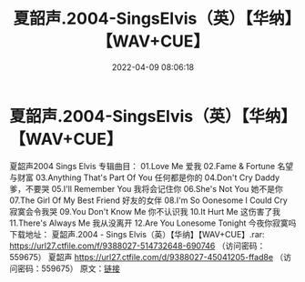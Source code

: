 ﻿---
title: 夏韶声.2004-SingsElvis（英）【华纳】【WAV+CUE】
date: 2022-04-09 08:06:18
categories: DTS多声道制作
tags: 国语流行
---
# 夏韶声.2004-SingsElvis（英）【华纳】【WAV+CUE】

夏韶声2004 Sings Elvis
专辑曲目：
01.Love Me 爱我
02.Fame & Fortune 名望与财富
03.Anything That's Part Of You 任何都是你的
04.Don't Cry Daddy 爹，不要哭
05.I'll Remember You 我将会记住你
06.She's Not You 她不是你
07.The Girl Of My Best Friend 好友的女伴
08.I'm So Oonesome I Could Cry 寂寞会令我哭
09.You Don't Know Me 你不认识我
10.It Hurt Me 这伤害了我
11.There's Always Me 我从没离开
12.Are You Lonesome Tonight 今夜你寂寞吗
下载地址：
夏韶声.2004 - Sings Elvis（英）【华纳】【WAV+CUE】.rar: https://url27.ctfile.com/f/9388027-514732648-690746
（访问密码：559675）
夏韶声
https://url27.ctfile.com/d/9388027-45041205-ffad8e
（访问密码：559675）
原文：[链接](https://blog.sina.com.cn/s/blog_1647c7e7601030wks.html)